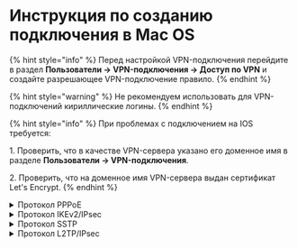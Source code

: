 # Инструкция по созданию подключения в Mac OS

{% hint style="info" %}
Перед настройкой VPN-подключения перейдите в раздел **Пользователи -> VPN-подключения -> Доступ по VPN** и создайте разрешающее VPN-подключение правило.
{% endhint %}

{% hint style="warning" %}
Не рекомендуем использовать для VPN-подключений кириллические логины.
{% endhint %}

{% hint style="info" %}
При проблемах с подключением на IOS требуется:

1\. Проверить, что в качестве VPN-сервера указано его доменное имя в разделе **Пользователи -> VPN-подключения**.

2\. Проверить, что на доменное имя VPN-сервера выдан сертификат Let's Encrypt.
{% endhint %}

<details>

<summary>Протокол PPPoE</summary>

Для настройки Ideco NGFW перейдите в раздел **Пользователи -> VPN-подключения -> Основное** и установите флаг **Подключение по PPPoE**:

![](/.gitbook/assets/vpn-authorization1.png)

**Создание подключения в MacOS**

1\. Перейдите в раздел **Системные настройки -> Сеть**;

2\. Нажмите **Добавить** в левом нижнем углу (иконка ![](/.gitbook/assets/connection-for-high-sierra-macos1.png));

3\. В появившемся окне заполните поля:

<img src="/.gitbook/assets/connection-for-high-sierra-macos2.png" alt="" data-size="original">

* **Интерфейс** - PPPoE;
* **Ethernet** - например, Wi-Fi;
* **Имя службы** - имя подключения.

4\. Нажмите **Создать** и заполните:

<img src="/.gitbook/assets/connection-for-high-sierra-macos3.png" alt="" data-size="original">

* **Имя службы PPPoE** - имя службы;
* **Имя учетной записи** - логин;
* **Пароль** - пароль.

5\. Нажмите **Подключить**.

</details>

<details>

<summary>Протокол IKEv2/IPsec</summary>

**Настройка Ideco NGFW:**

1\. Перейдите в раздел **Пользователи -> VPN-подключения -> Основное**.

2\. Установите флаг **Подключение по IKEv2/IPsec** и заполните поля **Домен**:

<img src="/.gitbook/assets/vpn-authorization2.png" alt="" data-size="original">

3\. Скачайте корневой сертификат Ideco NGFW в разделе **Сервисы -> Сертификаты -> Загруженные сертификаты** в веб-интерфейсе NGFW или в личном кабинете пользователя по кнопке **Скачать корневой сертификат**.

Применение сертификатов:

* Если сертификат для VPN-подключений издан NGFW, установите корневой сертификат NGFW на устройство пользователя.
* Если для VPN-подключения используется сертификат, выданный Let\`s Encrypt, то установка корневого сертификата на устройство не требуется.
* Если используется сторонний сертификат (например, от коммерческих Certificate Authority), убедитесь, что домен указан в поле Subject Alternative Name (SAN). Загрузите сертификат как пользовательский в разделе Сервисы -> Сертификаты -> Загруженные сертификаты.

**Создание подключения в MacOS:**

1\. Перейдите в раздел **Системные настройки -> Сеть**.

2\. Нажмите **Добавить** в левом нижнем углу (иконка ![](/.gitbook/assets/connection-for-high-sierra-macos1.png)).

3\. Заполните поля:

<img src="/.gitbook/assets/connection-for-high-sierra-macos4.png" alt="" data-size="original">

* **Интерфейс** - VPN;
* **Тип VPN** - IKEv2;
* **Имя службы** - имя подключения.

4\. Нажмите **Создать**.

5\. Установите параметры подключения:

<img src="/.gitbook/assets/connection-for-high-sierra-macos5.png" alt="" data-size="original">

* **Адрес сервера** - адрес VPN-сервера;
* **Удаленный ID** - продублируйте адрес VPN-сервера.

6\. Выберите **Настройки аутентификации**.

7\. Укажите идентификационные данные и нажмите **OK**:

<img src="/.gitbook/assets/connection-for-high-sierra-macos6.png" alt="" data-size="original">

* **Имя пользователя** - имя пользователя, которому разрешено подключение по VPN;
* **Пароль** - пароль пользователя.

8\. Нажмите **ОК**.

9\. Поставьте флаг в пункте **Показывать статус VPN в строке меню**, нажмите **Применить**  и включите соединение.

</details>

<details>

<summary>Протокол SSTP</summary>

**Настройка Ideco NGFW:**

1\. Перейдите в раздел **Пользователи -> VPN-подключения -> Основное**.

2\. Установите флаг **Подключение по SSTP** и заполните поля **Домен** и **Порт**:

![](/.gitbook/assets/vpn-authorization5.png)

3\. Скачайте корневой сертификат Ideco NGFW в разделе **Сервисы -> Сертификаты -> Загруженные сертификаты** в веб-интерфейсе NGFW или в личном кабинете пользователя по кнопке **Скачать корневой сертификат**.

Применение сертификатов:

* Если сертификат для VPN-подключений издан NGFW, установите корневой сертификат NGFW на устройство пользователя.
* Если для VPN-подключения используется сертификат, выданный Let\`s Encrypt, то установка корневого сертификата на устройство не требуется.
* Если используется сторонний сертификат (например, от коммерческих Certificate Authority), убедитесь, что домен указан в поле Subject Alternative Name (SAN). Загрузите сертификат как пользовательский в разделе Сервисы -> Сертификаты -> Загруженные сертификаты.

**Создание подключения в MacOS:**

1\. Откройте терминал и установите `sstp-client`, выполнив команды:

```
brew update
brew install sstp-client
```

2\. Создайте и включите SSTP-подключение командой:

{% code overflow="wrap" %}
```
sudo /usr/local/sbin/sstpc --cert-warn --tls-ext --user <логин пользователя Ideco NGFW> --password <Пароль пользователя Ideco NGFW> <домен:порт> usepeerdns require-mschap-v2 noauth noipdefault noccp refuse-eap refuse-pap refuse-mschap defaultroute
```
{% endcode %}

* Если указан параметр `defaultroute`, в VPN-туннель будет заворачиваться весь трафик. 
* Чтобы через VPN-туннель проходил только трафик до определенных сетей, используйте параметр `nodefaultroute` и добавьте маршруты в таблицу машрутизации вкручную, например: `sudo route add -net "172.16.0.0/12" -interface ppp0`.

3\. Для проверки подключения откройте новую вкладку или окно терминала и введите команду `ifconfig -a`. Если в выводе присутствует строка вида `ppp0: flags=8051 mtu 1500 inet 10.128.0.0 –> 10.128.0.1 netmask 0xff000000`, подключение установлено.

4\. Чтобы отключить соединение, перейдите в терминал, из которого оно было установлено, и нажмите **Ctrl+C**.

</details>

<details>

<summary>Протокол L2TP/IPsec</summary>

**Важно:** L2TP IPsec-клиенты, находящиеся за одним NAT'ом, могут испытывать проблемы подключения, если их более одного. Рекомендуем вместо L2TP IPsec использовать IKEv2 IPsec.

**Настройка Ideco NGFW:**

1\. Перейдите в раздел **Пользователи -> VPN-подключения -> Основное**.

2\. Установите флаг **Подключение по L2TP/IPsec** и скопируйте **PSK**-ключ:

<img src="/.gitbook/assets/vpn-authorization3.png" alt="" data-size="original">

**Создание подключения в MacOS:**

1\. Перейдите в раздел **Системные настройки -> Сеть** и нажмите **Добавить** в левом нижнем углу (иконка ![](/.gitbook/assets/connection-for-high-sierra-macos1.png)).

<img src="/.gitbook/assets/connection-for-high-sierra-macos7.png" alt="" data-size="original">

2\. Нажмите **Добавить** в левом нижнем углу (иконка ![](/.gitbook/assets/connection-for-high-sierra-macos1.png));

3\. Заполните поля:

<img src="/.gitbook/assets/connection-for-high-sierra-macos8.png" alt="" data-size="original">

* **Интерфейс** - VPN;
* **Тип VPN** - L2TP через IPsec;
* **Имя службы** - имя подключения.

4\. Нажмите **Создать**.

5\. Заполните **Адрес сервера** и **Имя учетной записи**:

<img src="/.gitbook/assets/connection-for-high-sierra-macos9.png" alt="" data-size="original">

6\. Поставьте флаг на пункте **Показывать статус VPN в строке меню** и выберите **Настройки аутентификации**.

7\. В **Аутентификации пользователя** заполните **Пароль**, в **Аутентификации компьютера** - **Общий ключ (Shared Secret)**:

<img src="/.gitbook/assets/connection-for-high-sierra-macos10.png" alt="" data-size="original">

8\. Нажмите **ОК -> Применить** и включите соединение.

</details>
